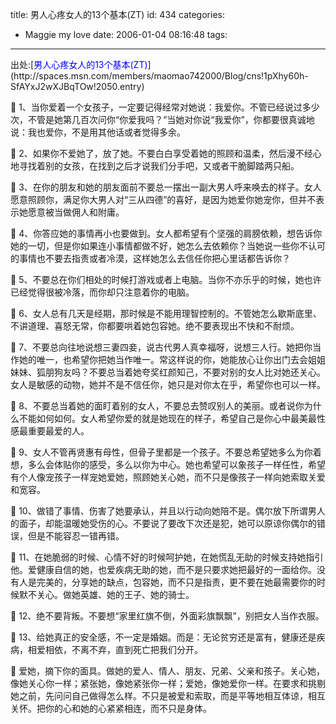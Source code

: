 title: 男人心疼女人的13个基本(ZT)
id: 434
categories:
  - Maggie my love
date: 2006-01-04 08:16:48
tags:
---

<div id="msgcns!9697D6160EFEBC17!518" class="bvMsg"><div>出处:[<font color="#0000ff">男人心疼女人的13个基本(ZT)</font>](http://spaces.msn.com/members/maomao742000/Blog/cns!1pXhy60h-SfAYxJ2wXJBqTOw!2050.entry) 
<div>
<div>

<span> 1、当你爱着一个女孩子，一定要记得经常对她说：我爱你。不管已经说过多少次，不管是她第几百次问你“你爱我吗？”当她对你说“我爱你”，你都要很真诚地说：我也爱你，不是用其他话或者觉得多余。

 2、如果你不爱她了，放了她。不要白白享受着她的照顾和温柔，然后漫不经心地寻找着别的女孩，在找到之后才说我们分手吧，又或者干脆脚踏两只船。

 3、在你的朋友和她的朋友面前不要总一摆出一副大男人呼来唤去的样子。女人愿意照顾你，满足你大男人对“三从四德”的喜好，是因为她爱你她宠你，但并不表示她愿意被当做佣人和附庸。

 4、你答应她的事情再小也要做到。女人都希望有个坚强的肩膀依赖，想告诉你她的一切，但是你如果连小事情都做不好，她怎么去依赖你？当她说一些你不认可的事情也不要去指责或者冷漠，这样她怎么去信任你把心里话都告诉你？

 5、不要总在你们相处的时候打游戏或者上电脑。当你不亦乐乎的时候，她也许已经觉得很被冷落，而你却只注意着你的电脑。

 6、女人总有几天是经期，那时候是不能用理智控制的。不管她怎么歇斯底里、不讲道理、喜怒无常，你都要哄着她包容她。绝不要表现出不快和不耐烦。

 7、不要总向往地说想三妻四妾，说古代男人真幸福呀，说想三人行。她把你当作她的唯一，也希望你把她当作唯一。常这样说的你，她能放心让你出门去会姐姐妹妹、狐朋狗友吗？不要总当着她夸奖红颜知己，不要对别的女人比对她还关心。女人是敏感的动物，她并不是不信任你，她只是对你太在乎，希望你也可以一样。

 8、不要总当着她的面盯着别的女人，不要总去赞叹别人的美丽。或者说你为什么不能如何如何。女人希望你爱的就是她现在的样子，希望自己是你心中最美最性感最重要最爱的人。

 9、女人不管再贤惠有母性，但骨子里都是一个孩子。不要总希望她多么为你着想，多么会体贴你的感受，多么以你为中心。她也希望可以象孩子一样任性，希望有个人像宠孩子一样宠她爱她，照顾她关心她，而不只是像孩子一样向她索取关爱和宽容。

 10、做错了事情、伤害了她要承认，并且以行动向她陪不是。偶尔放下所谓男人的面子，却能温暖她受伤的心。不要说了要改下次还是犯，她可以原谅你偶尔的错误，但是不能容忍一错再错。

 11、在她脆弱的时候、心情不好的时候呵护她，在她慌乱无助的时候支持她指引他。爱健康自信的她，也爱疾病无助的她，而不是只要求她把最好的一面给你。没有人是完美的，分享她的缺点，包容她，而不只是指责，更不要在她最需要你的时候默不关心。做她英雄、她的王子、她的骑士。 

 12、绝不要背叛。不要想“家里红旗不倒，外面彩旗飘飘”，别把女人当作衣服。

 13、给她真正的安全感，不一定是婚姻。而是：无论贫穷还是富有，健康还是疾病，相爱相依，不离不弃，直到死亡把我们分开。

 爱她，摘下你的面具。做她的爱人、情人、朋友、兄弟、父亲和孩子。关心她，像她关心你一样；紧张她，像她紧张你一样；爱她，像她爱你一样。在要求和挑剔她之前，先问问自己做得怎么样。不只是被爱和索取，而是平等地相互体谅，相互关怀。把你的心和她的心紧紧相连，而不只是身体。</span>
</div></div></div></div>